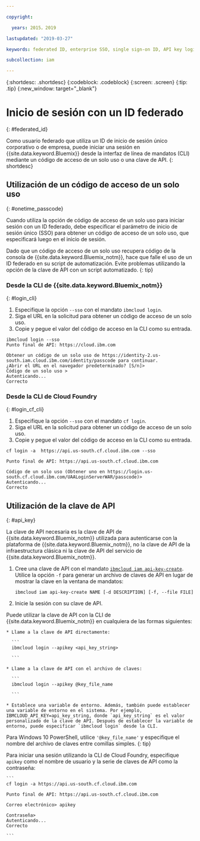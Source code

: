 ```yaml
---

copyright:

  years: 2015，2019

lastupdated: "2019-03-27"

keywords: federated ID, enterprise SSO, single sign-on ID, API key login, one-time passcode login

subcollection: iam

---
```


{:shortdesc: .shortdesc}
{:codeblock: .codeblock}
{:screen: .screen}
{:tip: .tip}
{:new_window: target="_blank"}

# Inicio de sesión con un ID federado
{: #federated_id}

Como usuario federado que utiliza un ID de inicio de sesión único corporativo o de empresa, puede iniciar una sesión en {{site.data.keyword.Bluemix}} desde la interfaz de línea de mandatos (CLI) mediante un código de acceso de un solo uso o una clave de API.
{: shortdesc}

## Utilización de un código de acceso de un solo uso
{: #onetime_passcode}

Cuando utiliza la opción de código de acceso de un solo uso para iniciar sesión con un ID federado, debe especificar el parámetro de inicio de sesión único (SSO) para obtener un código de acceso de un solo uso, que especificará luego en el inicio de sesión.

Dado que un código de acceso de un solo uso recupera código de la consola de {{site.data.keyword.Bluemix_notm}}, hace que falle el uso de un ID federado en su script de automatización. Evite problemas utilizando la opción de la clave de API con un script automatizado.
{: tip}

### Desde la CLI de {{site.data.keyword.Bluemix_notm}}
{: #login_cli}
1. Especifique la opción `--sso` con el mandato `ibmcloud login`.
2. Siga el URL en la solicitud para obtener un código de acceso de un solo uso.
3. Copie y pegue el valor del código de acceso en la CLI como su entrada.

  ```
  ibmcloud login --sso
  Punto final de API: https://cloud.ibm.com

  Obtener un código de un solo uso de https://identity-2.us-south.iam.cloud.ibm.com/identity/passcode para continuar.
  ¿Abrir el URL en el navegador predeterminado? [S/n]>
  Código de un solo uso >
  Autenticando...
  Correcto

  ```

### Desde la CLI de Cloud Foundry
{: #login_cf_cli}

1. Especifique la opción `--sso` con el mandato `cf login`.
2. Siga el URL en la solicitud para obtener un código de acceso de un solo uso.
3. Copie y pegue el valor del código de acceso en la CLI como su entrada.

  ```
  cf login -a  https://api.us-south.cf.cloud.ibm.com --sso

  Punto final de API: https://api.us-south.cf.cloud.ibm.com

  Código de un solo uso (Obtener uno en https://login.us-south.cf.cloud.ibm.com/UAALoginServerWAR/passcode)>
  Autenticando...
  Correcto

  ```

## Utilización de la clave de API
{: #api_key}

La clave de API necesaria es la clave de API de {{site.data.keyword.Bluemix_notm}} utilizada para autenticarse con la plataforma de {{site.data.keyword.Bluemix_notm}}, no la clave de API de la infraestructura clásica ni la clave de API del servicio de {{site.data.keyword.Bluemix_notm}}.

1. Cree una clave de API con el mandato [`ibmcloud iam api-key-create`](/docs/cli/reference/ibmcloud?topic=cloud-cli-ibmcloud_commands_iam#ibmcloud_iam_api_key_create). Utilice la opción `-f` para generar un archivo de claves de API en lugar de mostrar la clave en la ventana de mandatos:

   ```
   ibmcloud iam api-key-create NAME [-d DESCRIPTION] [-f, --file FILE]

   ```

2. Inicie la sesión con su clave de API.

  Puede utilizar la clave de API con la CLI de {{site.data.keyword.Bluemix_notm}} en cualquiera de las formas siguientes:

    * Llame a la clave de API directamente:

      ```
      ibmcloud login --apikey <api_key_string>

      ```

    * Llame a la clave de API con el archivo de claves:

      ```
      ibmcloud login --apikey @key_file_name

      ```

    * Establece una variable de entorno. Además, también puede establecer una variable de entorno en el sistema. Por ejemplo, IBMCLOUD_API_KEY=api_key_string, donde `api_key_string` es el valor personalizado de la clave de API. Después de establecer la variable de entorno, puede especificar `ibmcloud login` desde la CLI.

   Para Windows 10 PowerShell, utilice `'@key_file_name'` y especifique el nombre del archivo de claves entre comillas simples.
   {: tip}

  Para iniciar una sesión utilizando la CLI de Cloud Foundry, especifique `apikey` como el nombre de usuario y la serie de claves de API como la contraseña:

    ```
    cf login -a https://api.us-south.cf.cloud.ibm.com

    Punto final de API: https://api.us-south.cf.cloud.ibm.com

    Correo electrónico> apikey

    Contraseña>
    Autenticando...
    Correcto

    ```
